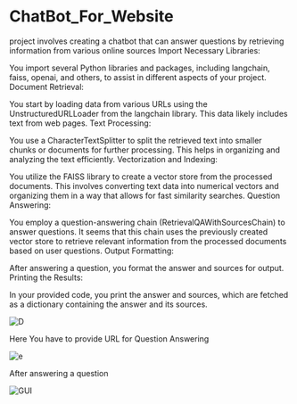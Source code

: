 # ChatBot_For_Website

project involves creating a chatbot that can answer questions by retrieving information from various online sources
Import Necessary Libraries:

You import several Python libraries and packages, including langchain, faiss, openai, and others, to assist in different aspects of your project.
Document Retrieval:

You start by loading data from various URLs using the UnstructuredURLLoader from the langchain library. This data likely includes text from web pages.
Text Processing:

You use a CharacterTextSplitter to split the retrieved text into smaller chunks or documents for further processing. This helps in organizing and analyzing the text efficiently.
Vectorization and Indexing:

You utilize the FAISS library to create a vector store from the processed documents. This involves converting text data into numerical vectors and organizing them in a way that allows for fast similarity searches.
Question Answering:

You employ a question-answering chain (RetrievalQAWithSourcesChain) to answer questions. It seems that this chain uses the previously created vector store to retrieve relevant information from the processed documents based on user questions.
Output Formatting:

After answering a question, you format the answer and sources for output.
Printing the Results:

In your provided code, you print the answer and sources, which are fetched as a dictionary containing the answer and its sources.

![D](https://github.com/Surajlambor/ChatBot_For_Website/assets/138770310/261f3e43-84a0-44a9-8bb8-c5c3ae0948f1)

Here You have to provide URL for Question Answering


![e](https://github.com/Surajlambor/ChatBot_For_Website/assets/138770310/f8995de3-806c-4c96-a5dd-9230a8a9680e)

After answering a question

![GUI](https://github.com/Surajlambor/ChatBot_For_Website/assets/138770310/0580ef85-03f5-4705-b647-4939b37173f9)
